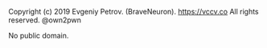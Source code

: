 Copyright (c) 2019 Evgeniy Petrov. (BraveNeuron). https://vccv.co
All rights reserved.
@own2pwn

No public domain.